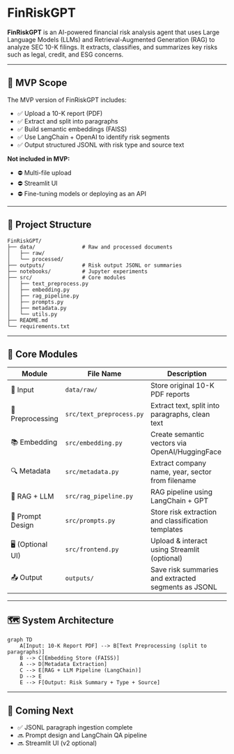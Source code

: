 
# FinRiskGPT

**FinRiskGPT** is an AI-powered financial risk analysis agent that uses Large Language Models (LLMs) and Retrieval-Augmented Generation (RAG) to analyze SEC 10-K filings. It extracts, classifies, and summarizes key risks such as legal, credit, and ESG concerns.

---

## 🚀 MVP Scope

The MVP version of FinRiskGPT includes:

- ✅ Upload a 10-K report (PDF)
- ✅ Extract and split into paragraphs
- ✅ Build semantic embeddings (FAISS)
- ✅ Use LangChain + OpenAI to identify risk segments
- ✅ Output structured JSONL with risk type and source text

**Not included in MVP:**
- ⛔ Multi-file upload
- ⛔ Streamlit UI
- ⛔ Fine-tuning models or deploying as an API

---

## 🧱 Project Structure

```
FinRiskGPT/
├── data/               # Raw and processed documents
│   ├── raw/
│   └── processed/
├── outputs/            # Risk output JSONL or summaries
├── notebooks/          # Jupyter experiments
├── src/                # Core modules
│   ├── text_preprocess.py
│   ├── embedding.py
│   ├── rag_pipeline.py
│   ├── prompts.py
│   ├── metadata.py
│   └── utils.py
├── README.md
└── requirements.txt
```

---

## 🔧 Core Modules

| Module            | File Name              | Description                                           |
|-------------------|------------------------|-------------------------------------------------------|
| 📄 Input          | `data/raw/`            | Store original 10-K PDF reports                      |
| 🧹 Preprocessing  | `src/text_preprocess.py` | Extract text, split into paragraphs, clean text     |
| 📚 Embedding      | `src/embedding.py`     | Create semantic vectors via OpenAI/HuggingFace      |
| 🔍 Metadata       | `src/metadata.py`      | Extract company name, year, sector from filename     |
| 🤖 RAG + LLM      | `src/rag_pipeline.py`  | RAG pipeline using LangChain + GPT                   |
| 🧪 Prompt Design  | `src/prompts.py`       | Store risk extraction and classification templates   |
| 🖥️ (Optional UI) | `src/frontend.py`      | Upload & interact using Streamlit (optional)         |
| 📤 Output         | `outputs/`             | Save risk summaries and extracted segments as JSONL  |

---

## 🗺️ System Architecture

```mermaid
graph TD
    A[Input: 10-K Report PDF] --> B[Text Preprocessing (split to paragraphs)]
    B --> C[Embedding Store (FAISS)]
    A --> D[Metadata Extraction]
    C --> E[RAG + LLM Pipeline (LangChain)]
    D --> E
    E --> F[Output: Risk Summary + Type + Source]
```

---

## 📌 Coming Next

- ✅ JSONL paragraph ingestion complete
- 🔜 Prompt design and LangChain QA pipeline
- 🔜 Streamlit UI (v2 optional)

